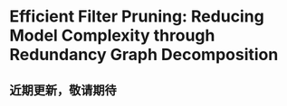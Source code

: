 # Efficient Filter Pruning: Reducing Model Complexity through Redundancy Graph Decomposition

## 近期更新，敬请期待
